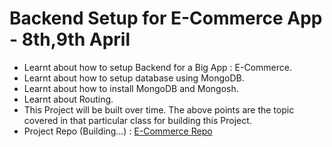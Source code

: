 # Backend Setup for E-Commerce App - 8th,9th April

- Learnt about how to setup Backend for a Big App : E-Commerce.
- Learnt about how to setup database using MongoDB.
- Learnt about how to install MongoDB and Mongosh.
- Learnt about Routing.
- This Project will be built over time. The above points are the topic covered in that particular class for building this Project.
- Project Repo (Building...) : [E-Commerce Repo](https://github.com/MadhavSahi/FullStack-JavaScript-2022-23/tree/main/ExpressJS_Projects/Express_E-Commerce "Repo Link")